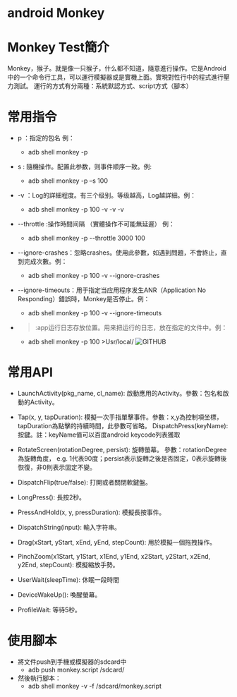 # android Monkey

# Monkey Test簡介
Monkey，猴子。就是像一只猴子，什么都不知道，隨意進行操作。它是Android中的一个命令行工具，可以運行模擬器或是實機上面。實現對性行中的程式進行壓力測試。
運行的方式有分兩種：系統默認方式、script方式（腳本）
# 常用指令
* p ：指定的包名 例：
  * adb shell monkey -p <package>
* s : 隨機操作。配置此参数，则事件顺序一致。例:
  * adb shell monkey -p <package> –s 100
* -v ：Log的詳細程度。有三个级别。等级越高，Log越詳細。例：
  * adb shell monkey -p <package> 100 -v -v -v
* --throttle :操作時間间隔 （實體操作不可能無延遲） 例：
  * adb shell monkey -p <package> --throttle 3000 100
* --ignore-crashes：忽略crashes。使用此參數，如遇到問題，不會終止，直到完成次數。例：
  * adb shell monkey -p <package> 100 -v --ignore-crashes

* --ignore-timeouts：用于指定当应用程序发生ANR（Application No Responding）錯誤時，Monkey是否停止。例：
  * adb shell monkey -p <package> 100 -v --ignore-timeouts

* >:app运行日志存放位置。用来把运行的日志，放在指定的文件中。例：
  * adb shell monkey -p <package> 100 >Usr/local/
![GITHUB]( https://images2015.cnblogs.com/blog/263119/201605/263119-20160505230123154-1071480837.png)
# 常用API
* LaunchActivity(pkg_name, cl_name): 啟動應用的Activity。參數：包名和啟動的Activity。

* Tap(x, y, tapDuration): 模擬一次手指單擊事件。參數：x,y為控制項坐標，tapDuration為點擊的持續時間，此參數可省略。
DispatchPress(keyName): 按鍵。註：keyName值可以百度android keycode列表獲取

* RotateScreen(rotationDegree, persist): 旋轉螢幕。 參數：rotationDegree為旋轉角度， e.g. 1代表90度；persist表示旋轉之後是否固定，0表示旋轉後恢復，非0則表示固定不變。

* DispatchFlip(true/false): 打開或者關閉軟鍵盤。

* LongPress(): 長按2秒。

* PressAndHold(x, y, pressDuration): 模擬長按事件。

* DispatchString(input): 輸入字符串。

* Drag(xStart, yStart, xEnd, yEnd, stepCount): 用於模擬一個拖拽操作。

* PinchZoom(x1Start, y1Start, x1End, y1End, x2Start, y2Start, x2End, y2End, stepCount): 模擬縮放手勢。


* UserWait(sleepTime): 休眠一段時間

* DeviceWakeUp(): 喚醒螢幕。

* ProfileWait: 等待5秒。

# 使用腳本
* 將文件push到手機或模擬器的sdcard中
  * adb push monkey.script /sdcard/
* 然後執行腳本：
  * adb shell monkey -v -f /sdcard/monkey.script
